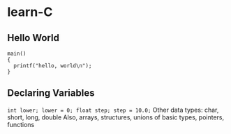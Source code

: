 # learn-C

## Hello World
```#include <stdio.h>
main()
{
  printf("hello, world\n");
}
```

## Declaring Variables
`int lower;
lower = 0;
float step;
step = 10.0;`
Other data types: char, short, long, double
Also, arrays, structures, unions of basic types, pointers, functions
